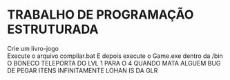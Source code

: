 <h1>TRABALHO DE PROGRAMAÇÃO ESTRUTURADA</h1>
<p1>Crie um livro-jogo</p1><br>
<p2>Execute o arquivo compilar.bat</p2>
<p3> E depois execute o Game.exe dentro da /bin</p3>
O BONECO TELEPORTA DO LVL 1 PARA O 4 QUANDO MATA ALGUEM
BUG DE PEGAR ITENS INFINITAMENTE
LOHAN IS DA GLR
